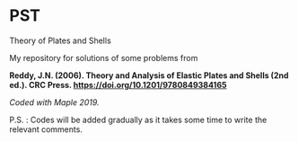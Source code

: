 # PST
Theory of Plates and Shells

My repository for solutions of some problems from 

**Reddy, J.N. (2006). Theory and Analysis of Elastic Plates and Shells (2nd ed.). CRC Press. https://doi.org/10.1201/9780849384165**


*Coded with Maple 2019.*

P.S. : Codes will be added gradually as it takes some time to write the relevant comments.
